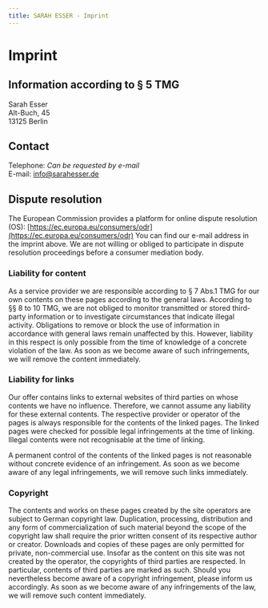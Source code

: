 ```yaml
---
title: SARAH ESSER - Imprint
---
```

# Imprint

## Information according to § 5 TMG

Sarah Esser\
Alt-Buch, 45\
13125 Berlin

## Contact

Telephone: *Can be requested by e-mail*\
E-mail: info@sarahesser.de

## Dispute resolution

The European Commission provides a platform for online dispute resolution (OS):
[https://ec.europa.eu/consumers/odr](https://ec.europa.eu/consumers/odr)
You can find our e-mail address in the imprint above.
We are not willing or obliged to participate in dispute resolution proceedings before a consumer mediation body.

### Liability for content

As a service provider we are responsible according to § 7 Abs.1 TMG for our own contents on these pages according to the general laws. 
According to §§ 8 to 10 TMG, we are not obliged to monitor transmitted or stored third-party information or to investigate circumstances that indicate illegal activity.
Obligations to remove or block the use of information in accordance with general laws remain unaffected by this. 
However, liability in this respect is only possible from the time of knowledge of a concrete violation of the law. As soon as we become aware of such infringements, we will remove the content immediately.

### Liability for links

Our offer contains links to external websites of third parties on whose contents we have no influence.
Therefore, we cannot assume any liability for these external contents.
The respective provider or operator of the pages is always responsible for the contents of the linked pages.
The linked pages were checked for possible legal infringements at the time of linking. 
Illegal contents were not recognisable at the time of linking.

A permanent control of the contents of the linked pages is not reasonable without concrete evidence of an infringement. 
As soon as we become aware of any legal infringements, we will remove such links immediately.

### Copyright

The contents and works on these pages created by the site operators are subject to German copyright law. 
Duplication, processing, distribution and any form of commercialization of such material beyond the scope of the copyright law shall require the prior written consent of its respective author or creator.
Downloads and copies of these pages are only permitted for private, non-commercial use.
Insofar as the content on this site was not created by the operator, the copyrights of third parties are respected.
In particular, contents of third parties are marked as such. Should you nevertheless become aware of a copyright infringement, please inform us accordingly. 
As soon as we become aware of any infringements of the law, we will remove such content immediately.
